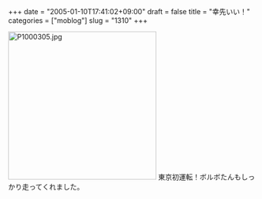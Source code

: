 +++
date = "2005-01-10T17:41:02+09:00"
draft = false
title = "幸先いい！"
categories = ["moblog"]
slug = "1310"
+++

<img src="http://ieiriblog.jugem.cc/?image=4102" class="pict" width="300"  alt="P1000305.jpg" />
東京初運転！ボルボたんもしっかり走ってくれました。
